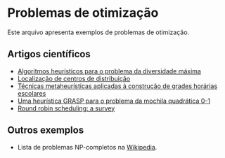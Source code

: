 # Problemas de otimização

Este arquivo apresenta exemplos de problemas de otimização.

## Artigos científicos
+ [Algoritmos heurísticos para o problema da diversidade máxima](./artigos/DuaSilCos2008mdp.pdf)
+ [Localização de centros de distribuição](./artigos/MenNetArr2002facility.pdf)
+ [Técnicas metaheurísticas aplicadas à construção de grades horárias escolares](./artigos/MouScaSil2004timetabling.pdf)
+ [Uma heurística GRASP para o problema da mochila quadrática 0-1](./artigos/NogJrPov2003knapsack.pdf)
+ [Round robin scheduling: a survey](./artigos/RasTri2008ttp.pdf)

## Outros exemplos
+ Lista de problemas NP-completos na [Wikipedia](https://en.wikipedia.org/wiki/List_of_NP-complete_problems).
